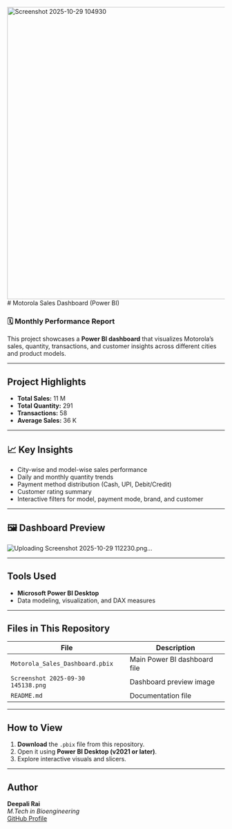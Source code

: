 <img width="1207" height="677" alt="Screenshot 2025-10-29 104930" src="https://github.com/user-attachments/assets/86cbe745-3651-44d0-8ede-216f933fbb9f" />#  Motorola Sales Dashboard (Power BI)

### 🗓️ Monthly Performance Report

This project showcases a **Power BI dashboard** that visualizes Motorola’s sales, quantity, transactions, and customer insights across different cities and product models.

---

## Project Highlights
- **Total Sales:** 11 M  
- **Total Quantity:** 291  
- **Transactions:** 58  
- **Average Sales:** 36 K  

---

## 📈 Key Insights
- City-wise and model-wise sales performance  
- Daily and monthly quantity trends  
- Payment method distribution (Cash, UPI, Debit/Credit)  
- Customer rating summary  
- Interactive filters for model, payment mode, brand, and customer  

---

## 🖼️ Dashboard Preview
![Uploading Screenshot 2025-10-29 112230.png…]()


---

## Tools Used
- **Microsoft Power BI Desktop**
- Data modeling, visualization, and DAX measures

---

##  Files in This Repository
| File | Description |
|------|--------------|
| `Motorola_Sales_Dashboard.pbix` | Main Power BI dashboard file |
| `Screenshot 2025-09-30 145138.png` | Dashboard preview image |
| `README.md` | Documentation file |

---

## How to View
1. **Download** the `.pbix` file from this repository.  
2. Open it using **Power BI Desktop (v2021 or later)**.  
3. Explore interactive visuals and slicers.

---



## Author
**Deepali Rai**  
*M.Tech in Bioengineering*  
[GitHub Profile](https://github.com/DeepaliRai)
